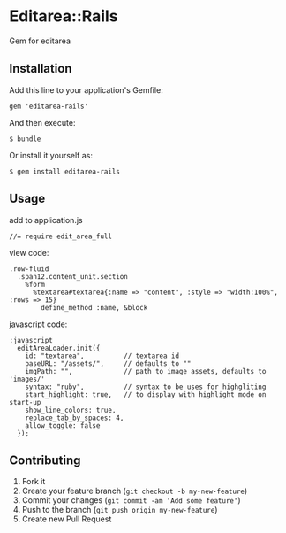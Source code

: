 # Editarea::Rails

Gem for editarea


## Installation

Add this line to your application's Gemfile:

    gem 'editarea-rails'

And then execute:

    $ bundle

Or install it yourself as:

    $ gem install editarea-rails

## Usage

add to application.js

    //= require edit_area_full

view code:

    .row-fluid 
      .span12.content_unit.section
        %form
          %textarea#textarea{:name => "content", :style => "width:100%", :rows => 15}
            define_method :name, &block

javascript code:

    :javascript 
      editAreaLoader.init({
        id: "textarea",          // textarea id
        baseURL: "/assets/",     // defaults to ""
        imgPath: "",             // path to image assets, defaults to 'images/'
        syntax: "ruby",          // syntax to be uses for highgliting
        start_highlight: true,   // to display with highlight mode on start-up
        show_line_colors: true, 
        replace_tab_by_spaces: 4,
        allow_toggle: false
      });
    


## Contributing

1. Fork it
2. Create your feature branch (`git checkout -b my-new-feature`)
3. Commit your changes (`git commit -am 'Add some feature'`)
4. Push to the branch (`git push origin my-new-feature`)
5. Create new Pull Request
